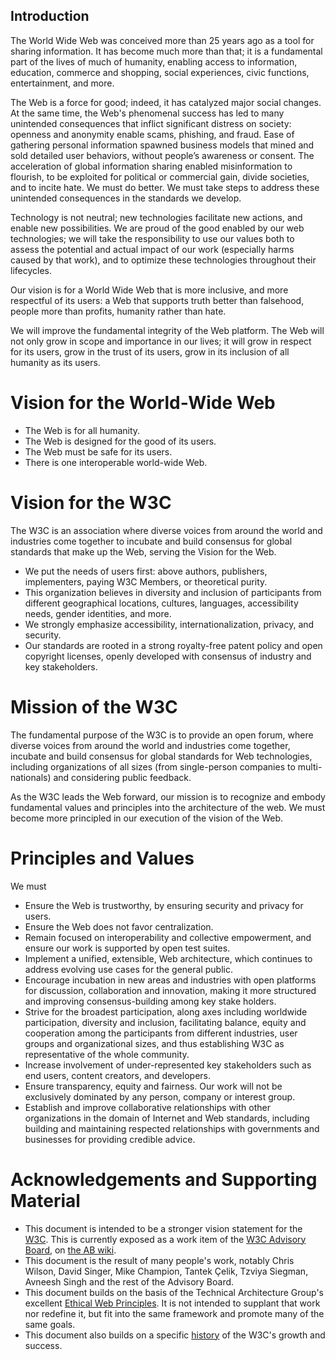 ## Introduction
The World Wide Web was conceived more than 25 years ago as a tool for sharing information. It has become much more than that; it is a fundamental part of the lives of much of humanity, enabling access to information, education, commerce and shopping, social experiences, civic functions, entertainment, and more. 

The Web is a force for good; indeed, it has catalyzed major social changes. At the same time, the Web's phenomenal success has led to many unintended consequences that inflict significant distress on society: openness and anonymity enable scams, phishing, and fraud. Ease of gathering personal information spawned business models that mined and sold detailed user behaviors, without people’s awareness or consent. The acceleration of global information sharing enabled misinformation to flourish, to be exploited for political or commercial gain, divide societies, and to incite hate.  We must do better.  We must take steps to address these unintended consequences in the standards we develop.

Technology is not neutral; new technologies facilitate new actions, and enable new possibilities. We are proud of the good enabled by our web technologies; we will take the responsibility to use our values both to assess the potential and actual impact of our work (especially harms caused by that work), and to optimize these technologies throughout their lifecycles.

Our vision is for a World Wide Web that is more inclusive, and more respectful of its users: a Web that supports truth better than falsehood, people more than profits, humanity rather than hate.

We will improve the fundamental integrity of the Web platform. The Web will not only grow in scope and importance in our lives; it will grow in respect for its users, grow in the trust of its users, grow in its inclusion of all humanity as its users.

# Vision for the World-Wide Web

* The Web is for all humanity.
* The Web is designed for the good of its users.
* The Web must be safe for its users.
* There is one interoperable world-wide Web.

# Vision for the W3C

The W3C is an association where diverse voices from around the world and industries come together to incubate and build consensus for global standards that make up the Web, serving the Vision for the Web.

* We put the needs of users first: above authors, publishers, implementers, paying W3C Members, or theoretical purity.
* This organization believes in diversity and inclusion of participants from different geographical locations, cultures, languages, accessibility needs, gender identities, and more. 
* We strongly emphasize accessibility, internationalization, privacy, and security.
* Our standards are rooted in a strong royalty-free patent policy and open copyright licenses, openly developed with consensus of industry and key stakeholders.

# Mission of the W3C
The fundamental purpose of the W3C is to provide an open forum, where diverse voices from around the world and industries come together, incubate and build consensus for global standards for Web technologies, including organizations of all sizes (from single-person companies to multi-nationals) and considering public feedback.

As the W3C leads the Web forward, our mission is to recognize and embody fundamental values and principles into the architecture of the web.  We must become more principled in our execution of the vision of the Web.

# Principles and Values

We must
* Ensure the Web is trustworthy, by ensuring security and privacy for users. 
* Ensure the Web does not favor centralization.
* Remain focused on interoperability and collective empowerment, and ensure our work is supported by open test suites.
* Implement a unified, extensible, Web architecture, which continues to address evolving use cases for the general public.
* Encourage incubation in new areas and industries with open platforms for discussion, collaboration and innovation, making it more structured and improving consensus-building among key stake holders.
* Strive for the broadest participation, along axes including worldwide participation, diversity and inclusion, facilitating balance, equity and cooperation among the participants from different industries, user groups and organizational sizes, and thus establishing W3C as representative of the whole community.
* Increase involvement of under-represented key stakeholders such as end users, content creators, and developers.
* Ensure transparency, equity and fairness. Our work will not be exclusively dominated by any person, company or interest group.
* Establish and improve collaborative relationships with other organizations in the domain of Internet and Web standards, including building and maintaining respected relationships with governments and businesses for providing credible advice.

# Acknowledgements and Supporting Material

* This document is intended to be a stronger vision statement for the [W3C](https://w3.org/).  This is currently exposed as a work item of the [W3C Advisory Board](https://www.w3.org/2002/ab/), on [the AB wiki](https://www.w3.org/wiki/AB/2021_Priorities#Vision). 
* This document is the result of many people's work, notably Chris Wilson, David Singer, Mike Champion, Tantek Çelik, Tzviya Siegman, Avneesh Singh and the rest of the Advisory Board.
* This document builds on the basis of the Technical Architecture Group's excellent [Ethical Web Principles](https://www.w3.org/2001/tag/doc/ethical-web-principles/).  It is not intended to supplant that work nor redefine it, but fit into the same framework and promote many of the same goals.
* This document also builds on a specific [history](History.md) of the W3C's growth and success.

